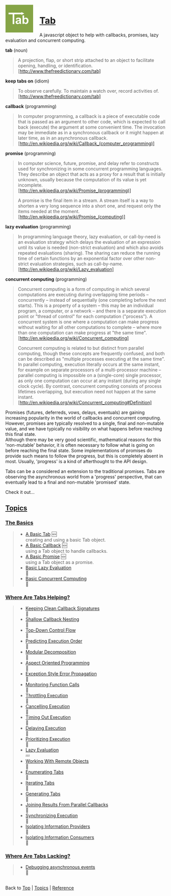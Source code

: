 <a name="top" ></a>

<img src="./img/tab-logo87.png" alt="Tab logo" align="left" style="float:left; margin-top:-8px;" /><img src="./img/1x1.png" align="left" style="float:left;" height="79" width="20" />
# [Tab][top]
A javascript object to help with callbacks, promises, lazy evaluation and concurrent computing.
<br />

**tab** (noun)
> A projection, flap, or short strip attached to an object to facilitate opening, handling, or identification. <br /> [http://www.thefreedictionary.com/tab]

**keep tabs on** (idiom)
> To observe carefully.  To maintain a watch over, record activities of. <br /> [http://www.thefreedictionary.com/tab]

**callback** (programming)
> In computer programming, a callback is a piece of executable code that is passed as an argument to other code, which is expected to call back (execute) the argument at some convenient time. The invocation may be immediate as in a synchronous callback or it might happen at later time, as in an asynchronous callback. <br /> [http://en.wikipedia.org/wiki/Callback_(computer_programming)]

**promise** (programming)
> In computer science, future, promise, and delay refer to constructs used for synchronizing in some concurrent programming languages. They describe an object that acts as a proxy for a result that is initially unknown, usually because the computation of its value is yet incomplete. <br /> [http://en.wikipedia.org/wiki/Promise_(programming)]
>
> A promise is the final item in a stream. A stream itself is a way to shorten a very long sequence into a short one, and request only the items needed at the moment. <br /> [http://en.wikipedia.org/wiki/Promise_(computing)]

**lazy evaluation** (programming)
> In programming language theory, lazy evaluation, or call-by-need is an evaluation strategy which delays the evaluation of an expression until its value is needed (non-strict evaluation) and which also avoids repeated evaluations (sharing). The sharing can reduce the running time of certain functions by an exponential factor over other non-strict evaluation strategies, such as call-by-name. <br /> [http://en.wikipedia.org/wiki/Lazy_evaluation]

**concurrent computing** (programming)
>Concurrent computing is a form of computing in which several computations are executing during overlapping time periods – concurrently – instead of sequentially (one completing before the next starts). This is a property of a system – this may be an individual program, a computer, or a network – and there is a separate execution point or "thread of control" for each computation ("process"). A concurrent system is one where a computation can make progress without waiting for all other computations to complete – where more than one computation can make progress at "the same time". <br /> [http://en.wikipedia.org/wiki/Concurrent_computing]
>
> Concurrent computing is related to but distinct from parallel computing, though these concepts are frequently confused, and both can be described as "multiple processes executing at the same time". In parallel computing, execution literally occurs at the same instant, for example on separate processors of a multi-processor machine – parallel computing is impossible on a (single-core) single processor, as only one computation can occur at any instant (during any single clock cycle). By contrast, concurrent computing consists of process lifetimes overlapping, but execution need not happen at the same instant. <br /> [http://en.wikipedia.org/wiki/Concurrent_computing#Definition]



Promises (futures, deferreds, vows, delays, eventuals) are gaining increasing popularity in the world of callbacks and concurrent computing.  However, promises are typically resolved to a single, final and non-mutable value, and we have typically no visibility on what happens before reaching this final state.  
Although there may be very good scientific, mathematical reasons for this 'non-mutable' behavior, it is often necessary to follow what is going on before reaching the final state.  Some implementations of promises do provide such means to follow the progress, but this is completely absent in most.  Usually, 'progress' is a kind of afterthought to the API design.

Tabs can be a considered an extension to the traditional promises.  Tabs are observing the asynchronous world from a 'progress' perspective, that can eventually lead to a final and non-mutable 'promised' state.

Check it out...

## [Topics][topics]

### [The Basics][topic-the-basics]
> * [A Basic Tab][topic-a-basic-tab] :new:  
>   creating and using a basic Tab object.
> * [A Basic Callback][topic-a-basic-callback] :new:  
>   using a Tab object to handle callbacks.
> * [A Basic Promise][topic-a-basic-promise] :new:  
>   using a Tab object as a promise.
> * [Basic Lazy Evaluation][topic-basic-lazy-evaluation]  
>   :thought_balloon:
> * [Basic Concurrent Computing][topic-basic-concurrent-computing]  
>   :thought_balloon:

### [Where Are Tabs Helping?][topic-where-are-tabs-helping]
> * [Keeping Clean Callback Signatures][topic-keeping-clean-callback-signatures]  
>   :thought_balloon:
> * [Shallow Callback Nesting][topic-shallow-callback-nesting]  
>   :thought_balloon:
> * [Top-Down Control Flow][topic-top-down-control-flow]  
>   :thought_balloon:
> * [Predicting Execution Order][topic-predicting-execution-order]  
>   :thought_balloon:
> * [Modular Decomposition][topic-modular-decomposition]  
>   :thought_balloon:
> * [Aspect Oriented Programming][topic-aspect-oriented-programming]  
>   :thought_balloon:
> * [Exception Style Error Propagation][topic-exception-style-error-propagation]  
>   :thought_balloon:
> * [Monitoring Function Calls][topic-monitoring-function-calls]  
>   :thought_balloon:
> * [Throttling Execution][topic-throttling-execution]  
>   :thought_balloon:
> * [Cancelling Execution][topic-cancelling-execution]  
>   :thought_balloon:
> * [Timing Out Execution][topic-timing-out-execution]  
>   :thought_balloon:
> * [Delaying Execution][topic-delaying-execution]  
>   :thought_balloon:
> * [Prioritizing Execution][topic-prioritizing-execution]  
>   :thought_balloon:
> * [Lazy Evaluation][topic-lazy-evaluation]  
>   :zzz:
> * [Working With Remote Objects][topic-working-with-remote-objects]  
>   :thought_balloon:
> * [Enumerating Tabs][topic-enumerating-tabs]  
>   :thought_balloon:
> * [Iterating Tabs][topic-iterating-tabs]  
>   :thought_balloon:
> * [Generating Tabs][topic-generating-tabs]  
>   :thought_balloon:
> * [Joining Results From Parallel Callbacks][topic-joining-results-from-parallel-execution]  
>   :thought_balloon:
> * [Synchronizing Execution][topic-synchronizing-execution]  
>   :thought_balloon:
> * [Isolating Information Providers][topic-isolating-information-providers]  
>   :thought_balloon:
> * [Isolating Information Consumers][topic-isolating-information-consumers]  
>   :thought_balloon:

### [Where Are Tabs Lacking?][topic-where-are-tabs-lacking]
> * [Debugging asynchronous events][topic-debugging-asynchronous-events]  
>   :thought_balloon:



<br /> Back to [Top] | [Topics] | [Reference] <br />





[top]:       #top                        "back to the top of this page"
[topics]:    #topics                     "back to the 'Topics' section"
[reference]: /doc/reference.md#reference "back to the 'Reference' section"



[topic-the-basics]:                              #the-basics                                                "more topics under 'The Basics'"
[topic-where-are-tabs-helping]:                  #where-are-tabs-helping                                    "more topics under 'Where Are Tabs Helping'"
[topic-where-are-tabs-lacking]:                  #where-are-tabs-lacking                                    "more topics under 'Where Are Tabs Lacking'"



[topic-a-basic-tab]:                             /doc/topics/a-basic-tab.md#top                             "A Basic Tab: creating and using a basic Tab object."
[topic-a-basic-callback]:                        /doc/topics/a-basic-callback.md#top                        "A Basic Callback: using a Tab object to handle callbacks."
[topic-a-basic-promise]:                         /doc/topics/a-basic-promise.md#top                         "A Basic Promise: using a Tab object as a promise."
[topic-basic-lazy-evaluation]:                   /doc/topics/basic-lazy-evaluation.md#top                   "Basic Lazy Evaluation: ..."
[topic-basic-concurrent-computing]:              /doc/topics/basic-concurrent-computing.md#top              "Basic Concurrent Computing: ..."

[topic-keeping-clean-callback-signatures]:       /doc/topics/keeping-clean-callback-signatures.md#top       "Keeping Clean Callback Signatures: ..."
[topic-shallow-callback-nesting]:                /doc/topics/shallow-callback-nesting.md#top                "Shallow Callback Nesting: ..."
[topic-top-down-control-flow]:                   /doc/topics/top-down-control-flow.md#top                   "Top-Down Control Flow: ..."
[topic-predicting-execution-order]:              /doc/topics/predicting-execution-order.md#top              "Predicting Execution Order: ..."
[topic-modular-decomposition]:                   /doc/topics/modular-decomposition.md#top                   "Modular Decomposition: ..."
[topic-aspect-oriented-programming]:             /doc/topics/aspect-oriented-programming].md#top            "Aspect Oriented Programming: ..."
[topic-exception-style-error-propagation]:       /doc/topics/exception-style-error-propagation.md#top       "Exception Style Error Propagation: ..."
[topic-monitoring-function-calls]:               /doc/topics/monitoring-function-calls.md#top               "Monitoring Function Calls: ..."
[topic-throttling-execution]:                    /doc/topics/throttling-execution.md#top                    "Throttling Execution: ..."
[topic-cancelling-execution]:                    /doc/topics/cancelling-execution.md#top                    "Cancelling Execution: ..."
[topic-timing-out-execution]:                    /doc/topics/timing-out-execution.md#top                    "Timing Out Execution: ..."
[topic-delaying-execution]:                      /doc/topics/delaying-execution.md#top                      "Delaying Execution: ..."
[topic-prioritizing-execution]:                  /doc/topics/prioritizing-execution.md#top                  "Prioritizing Execution: ..."
[topic-lazy-evaluation]:                         /doc/topics/lazy-evaluation.md#top                         "Lazy Evaluation: !!! thinking hard !!!"
[topic-working-with-remote-objects]:             /doc/topics/working-with-remote-objects.md#top             "Working With Remote Objects: ..."
[topic-enumerating-tabs]:                        /doc/topics/enumerating-tabs.md#top                        "Enumerating Tabs: ..."
[topic-iterating-tabs]:                          /doc/topics/iterating-tabs.md#top                          "Iterating Tabs: ..."
[topic-generating-tabs]:                         /doc/topics/generating-tabs.md#top                         "Generating Tabs: ..."
[topic-joining-results-from-parallel-execution]: /doc/topics/joining-results-from-parallel-execution.md#top "Joining Results From Parallel Execution: ..."
[topic-synchronizing-execution]:                 /doc/topics/synchronizing-execution.md#top                 "Synchronizing Execution: ..."
[topic-isolating-information-providers]:         /doc/topics/isolating-information-providers.md#top         "Isolating Information Providers: ..."
[topic-isolating-information-consumers]:         /doc/topics/isolating-information-consumers.md#top         "Isolating Information Consumers: ..."

[topic-debugging-asynchronous-events]:           /doc/topics/debugging-asynchronous-events.md#top           "Debugging Asynchronous Events: ..."

